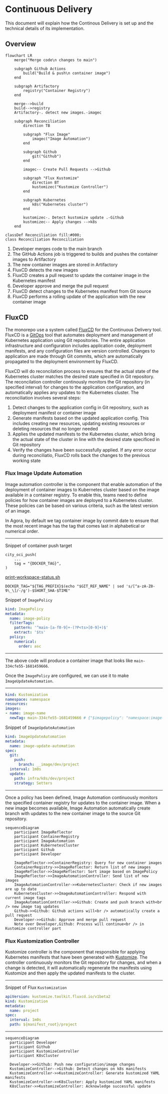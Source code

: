 # Continuous Delivery

This document will explain how the Continous Delivery is set up and the technical details of its implementation.

## Overview

```mermaid
flowchart LR
    merge("Merge code\n changes to main")

    subgraph Github Actions
        build("Build & push\n container image")
    end

    subgraph Artifactory
        registry("Container Registry")
    end

    merge-->build
    build-->registry
    Artifactory-. detect new images.-imagec

    subgraph Reconciliation
        direction TB

        subgraph "Flux Image"
            imagec("Image Automation")
        end

        subgraph Github
            git("Github")
        end

        imagec-- Create Pull Requests -->Github

        subgraph "Flux Kustomize"
            direction BT
            kustomizec("Kustomize Controller")
        end

        subgraph Kubernetes
            k8s("Kubernetes cluster")
        end

        kustomizec-. Detect kustomize update .-Github
        kustomizec-- Apply changes -->k8s
    end

classDef Reconciliation fill:#000;
class Reconciliation Reconciliation
```

1. Developer merges code to the main branch
2. The GitHub Actions job is triggered to builds and pushes the container images to Artifactory
3. The new container images are stored in Artifactory
4. FluxCD detects the new images
5. FluxCD creates a pull request to update the container image in the Kubernetes manifest
6. Developer approve and merge the pull request
7. FluxCD detect changes to the Kubernetes manifest from Git source
8. FluxCD performs a rolling update of the application with the new container image

## FluxCD

The monorepo use a system called [FluxCD](https://fluxcd.io/) for the Continuous Delivery tool. FluxCD is a
[GitOps](https://www.gitops.tech/#what-is-gitops) tool that automates deployment and management of Kubernetes application using Git repositories. The entire application infrastructure and configuration includes application code, deployment manifests, and any configuration files are version controlled. Changes to application are made through Git commits, which are automatically propagated to the deployment environment by FluxCD.

FluxCD will do reconcilation process to ensures that the actual state of the Kubernetes cluster matches the desired state specified in Git repository. The reconcilation controller continously monitors the Git repository (in specified interval) for changes to the application configuration, and automatically applies any updates to the Kubernetes cluster. The reconciliation involves several steps:

1. Detect changes to the application config in Git repository, such as deployment manifest or container image
1. Generate manifests based on the updated application config. This includes creating new resources, 
updating existing resources or deleting resources that no longer needed
1. Applies the updated manifests to the Kubernetes cluster, which bring the actual state of the cluster 
in line with the desired state specificed in Git repository
1. Verify the changes have been successfully applied. If any error occur during reconciliatio, FluxCD rolls back 
the changes to the previous working state

### Flux Image Update Automation

Image automation controller is the component that enable automation of the deployment of container images to 
Kubernetes cluster based on the image available in a container registry. To enable this, teams need to define
policies for how container images are deployed to a Kubernetes cluster. These policies can be based on various 
criteria, such as the latest version of an image.

In Agora, by default we tag container image by commit date to ensure that 
the most recent image has the tag that comes last in alphabetical or numerical order.

---
Snippet of container push target 
```
city_oci_push(
    ...
    tag = "{DOCKER_TAG}",
)
```

[print-workspace-status.sh](https://github.com/wp-wcm/city/blob/41b160f6e8aca8e799228916c037fc0d8cccb334/scripts/print-workspace-status.sh#L19-L22)
```
DOCKER_TAG="${TAG_PREFIX}$(echo "$GIT_REF_NAME" | sed 's/[^a-zA-Z0-9\_\]/-/g')-$SHORT_SHA-$TIME"
```

Snippet of `ImagePolicy`
```yaml
kind: ImagePolicy
metadata:
  name: image-policy
  filterTags:
    pattern: '^main-[a-f0-9]+-(?P<ts>[0-9]+)$'
    extract: '$ts'
  policy:
    numerical:
      order: asc
```
---

The above code will produce a container image that looks like `main-334cfe55-1681459666`.

Once the `ImagePolicy` are configured, we can use it to make `ImageUpdateAutomation`.

---
```yaml
kind: Kustomization
namespace: namespace
resources:
images:
- name: image-name
  newTag: main-334cfe55-1681459666 # {"$imagepolicy": "namespace:image-policy:tag"}
```

Snippet of `ImageUpdateAutomation`
```yaml
kind: ImageUpdateAutomation
metadata:
  name: image-update-automation
spec:
  git:
    push:
      branch: __image/dev/project
  interval: 1m0s
  update:
    path: infra/k8s/dev/project
    strategy: Setters
```
---

Once a policy has been defined, Image Automation continuously monitors the specified container registry for updates 
to the container image. When a new image becomes available, Image Automation automatically create branch with updates
to the new container image to the source Git repository.

```mermaid
sequenceDiagram
    participant ImageReflector
    participant ContainerRegistry
    participant ImageAutomation
    participant KubernetesCluster
    participant Github
    participant Developer

    ImageReflector->>ContainerRegistry: Query for new container images
    ContainerRegistry->>ImageReflector: Return list of new images
    ImageReflector->>ImageReflector: Sort image based on ImagePolicy
    ImageReflector->>ImageAutomationController: Send list of new images
    ImageAutomationController->>KubernetesCluster: Check if new images are up to date
    KubernetesCluster->>ImageAutomationController: Respond with current image tags
    ImageAutomationController->>Github: Create and push branch with<br /> new image tag updates
    Github->>Github: Github actions will<br /> automatically create a pull request
    Developer->>Github: Approve and merge pull request
    Note over Developer,Github: Process will continue<br /> in Kustomize controller part
```

### Flux Kustomization Controller

Kustomize controller is the component that responsible for applying Kubernetes manifests that have been generated 
with [Kustomize](https://kustomize.io/). The controller continuously monitors the Git repository for changes, 
and when a change is detected, it will automatically regenerate the manifests using Kustomize and then apply the 
updated manifests to the cluster.

---
Snippet of Flux `Kustomization`

```yaml
apiVersion: kustomize.toolkit.fluxcd.io/v1beta2
kind: Kustomization
metadata:
  name: project
spec:
  interval: 1m0s
  path: ${manifest_root}/project
```
---

```mermaid
sequenceDiagram
  participant Developer
  participant Github
  participant KustomizeController
  participant K8sCluster
  
  Developer->>Github: Push new configuration/image changes
  KustomizeController-->Github: Detect changes on k8s manifests
  KustomizeController->>KustomizeController: Generate kustomized YAML manifests
  KustomizeController->>K8sCluster: Apply kustomized YAML manifests
  K8sCluster->>KustomizeController: Acknowledge successful update
```
